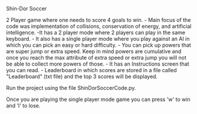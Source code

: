 Shin-Dor Soccer

2 Player game where one needs to score 4 goals to win.
	- Main focus of the code was implementation of collisions, conservation of energy, and artificial intelligence.
	 -It has a 2 player mode where 2 players can play in the same keyboard.
	- It also has a single player mode where you play against an AI in which you can pick an easy or hard difficulty.
	- You can pick up powers that are super jump or extra speed. Keep in mind powers are cumulative and once you reach the max attribute of extra speed or extra jump you will not be able to collect more powers of those.
	- It has an Instructions screen that you can read.
	- Leaderboard in which scores are stored in a file called "Leaderboard" (txt file) and the top 3 scores will be displayed. 

Run the project using the file ShinDorSoccerCode.py.

Once you are playing the single player mode game you can press 'w' to win and 'l' to lose.

